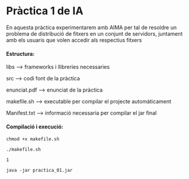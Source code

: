 # Pràctica 1 de IA

En aquesta pràctica experimentarem amb AIMA per tal de resoldre un problema de distribució de fitxers en un conjunt de servidors, juntament amb els usuaris que volen accedir als respectius fitxers

#### Estructura:

libs 			--> frameworks i llibreries necessaries

src  			--> codi font de la pràctica

enunciat.pdf 	--> enunciat de la pràctica

makefile.sh  	--> executable per compilar el projecte automàticament

Manifest.txt 	--> informació necessaria per compilar el jar final

#### Compilació i execució:

`chmod +x makefile.sh`

`./makefile.sh`

`1`

`java -jar practica_01.jar`